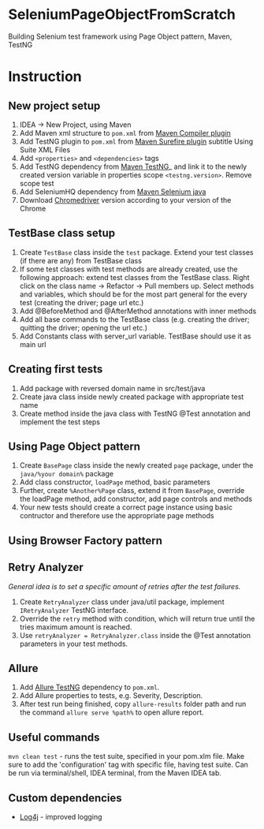 # SeleniumPageObjectFromScratch
Building Selenium test framework using Page Object pattern, Maven, TestNG

# Instruction
## New project setup
1. IDEA -> New Project, using Maven
2. Add Maven xml structure to `pom.xml` from [Maven Compiler plugin](https://maven.apache.org/plugins/maven-compiler-plugin/examples/set-compiler-source-and-target.html)
3. Add TestNG plugin to `pom.xml` from [Maven Surefire plugin](https://maven.apache.org/surefire/maven-surefire-plugin/examples/testng.html) subtitle Using Suite XML Files
4. Add `<properties>` and `<dependencies>` tags
5. Add TestNG dependency from [Maven TestNG](https://mvnrepository.com/artifact/org.testng/testng)_ and link it to the newly created version variable in properties scope `<testng.version>`. Remove scope test
6. Add SeleniumHQ dependency from [Maven Selenium java](https://mvnrepository.com/artifact/org.seleniumhq.selenium/selenium-java)
7. Download [Chromedriver](https://chromedriver.chromium.org/downloads) version according to your version of the Chrome

## TestBase class setup
1. Create `TestBase` class inside the `test` package. Extend your test classes (if there are any) from TestBase class
2. If some test classes with test methods are already created, use the following approach: extend test classes from the TestBase class. Right click on the class name -> Refactor -> Pull members up. Select methods and variables, which should be for the most part general for the every test (creating the driver; page url etc.) 
3. Add @BeforeMethod and @AfterMethod annotations with inner methods
4. Add all base commands to the TestBase class (e.g. creating the driver; quitting the driver; opening the url etc.)
5. Add Constants class with server_url variable. TestBase should use it as main url

## Creating first tests
1. Add package with reversed domain name in src/test/java
2. Create java class inside newly created package with appropriate test name
3. Create method inside the java class with TestNG @Test annotation and implement the test steps

## Using Page Object pattern
1. Create `BasePage` class inside the newly created `page` package, under the `java/%your domain%` package
2. Add class constructor, `loadPage` method, basic parameters
3. Further, create `%Another%Page` class, extend it from `BasePage`, override the loadPage method, add constructor, add page controls and methods
4. Your new tests should create a correct page instance using basic contructor and therefore use the appropriate page methods

## Using Browser Factory pattern

## Retry Analyzer
*General idea is to set a specific amount of retries after the test failures.*
1. Create `RetryAnalyzer` class under java/util package, implement `IRetryAnalyzer` TestNG interface.
2. Override the `retry` method with condition, which will return true until the tries maximum amount is reached.
3. Use `retryAnalyzer = RetryAnalyzer.class` inside the @Test annotation parameters in your test methods.

## Allure
1. Add [Allure TestNG](https://mvnrepository.com/artifact/io.qameta.allure/allure-testng) dependency to `pom.xml`.
2. Add Allure properties to tests, e.g. Severity, Description.
3. After test run being finished, copy `allure-results` folder path and run the command `allure serve %path%` to open allure report.

## Useful commands
`mvn clean test` - runs the test suite, specified in your pom.xlm file. Make sure to add the 'configuration' tag with specific file, having test suite. Can be run via terminal/shell, IDEA terminal, from the Maven IDEA tab.

## Custom dependencies
* [Log4j](https://mvnrepository.com/artifact/org.apache.logging.log4j/log4j/2.13.3) - improved logging

